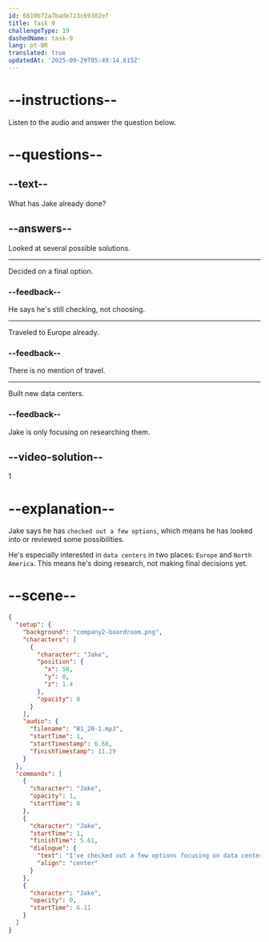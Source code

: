 ```yaml
---
id: 6810b72a7bade713c69302ef
title: Task 9
challengeType: 19
dashedName: task-9
lang: pt-BR
translated: true
updatedAt: '2025-09-29T05:49:14.615Z'
---
```


<!-- (audio) Jake: I've checked out a few options focusing on data centers in Europe and North America. -->

# --instructions--

Listen to the audio and answer the question below.

# --questions--

## --text--

What has Jake already done?

## --answers--

Looked at several possible solutions.

---

Decided on a final option.

### --feedback--

He says he's still checking, not choosing.

---

Traveled to Europe already.

### --feedback--

There is no mention of travel.

---

Built new data centers.

### --feedback--

Jake is only focusing on researching them.

## --video-solution--

1

# --explanation--

Jake says he has `checked out a few options`, which means he has looked into or reviewed some possibilities.

He's especially interested in `data centers` in two places: `Europe` and `North America`. This means he's doing research, not making final decisions yet.

# --scene--

```json
{
  "setup": {
    "background": "company2-boardroom.png",
    "characters": [
      {
        "character": "Jake",
        "position": {
          "x": 50,
          "y": 0,
          "z": 1.4
        },
        "opacity": 0
      }
    ],
    "audio": {
      "filename": "B1_20-1.mp3",
      "startTime": 1,
      "startTimestamp": 6.68,
      "finishTimestamp": 11.29
    }
  },
  "commands": [
    {
      "character": "Jake",
      "opacity": 1,
      "startTime": 0
    },
    {
      "character": "Jake",
      "startTime": 1,
      "finishTime": 5.61,
      "dialogue": {
        "text": "I've checked out a few options focusing on data centers in Europe and North America.",
        "align": "center"
      }
    },
    {
      "character": "Jake",
      "opacity": 0,
      "startTime": 6.11
    }
  ]
}
```
